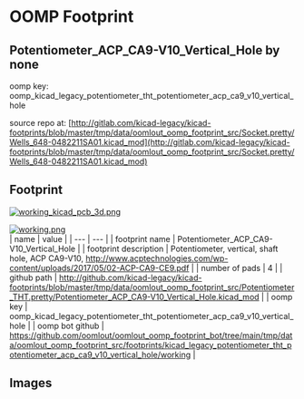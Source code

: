 # OOMP Footprint  
## Potentiometer_ACP_CA9-V10_Vertical_Hole  by none  
  
oomp key: oomp_kicad_legacy_potentiometer_tht_potentiometer_acp_ca9_v10_vertical_hole  
  
source repo at: [http://gitlab.com/kicad-legacy/kicad-footprints/blob/master/tmp/data/oomlout_oomp_footprint_src/Socket.pretty/Wells_648-0482211SA01.kicad_mod](http://gitlab.com/kicad-legacy/kicad-footprints/blob/master/tmp/data/oomlout_oomp_footprint_src/Socket.pretty/Wells_648-0482211SA01.kicad_mod)  
## Footprint  
  
[![working_kicad_pcb_3d.png](working_kicad_pcb_3d_600.png)](working_kicad_pcb_3d.png)  
  
[![working.png](working_600.png)](working.png)  
| name | value | 
| --- | --- | 
| footprint name | Potentiometer_ACP_CA9-V10_Vertical_Hole | 
| footprint description | Potentiometer, vertical, shaft hole, ACP CA9-V10, http://www.acptechnologies.com/wp-content/uploads/2017/05/02-ACP-CA9-CE9.pdf | 
| number of pads | 4 | 
| github path | http://github.com/kicad-legacy/kicad-footprints/blob/master/tmp/data/oomlout_oomp_footprint_src/Potentiometer_THT.pretty/Potentiometer_ACP_CA9-V10_Vertical_Hole.kicad_mod | 
| oomp key | oomp_kicad_legacy_potentiometer_tht_potentiometer_acp_ca9_v10_vertical_hole | 
| oomp bot github | https://github.com/oomlout/oomlout_oomp_footprint_bot/tree/main/tmp/data/oomlout_oomp_footprint_src/footprints/kicad_legacy_potentiometer_tht_potentiometer_acp_ca9_v10_vertical_hole/working | 
## Images  
